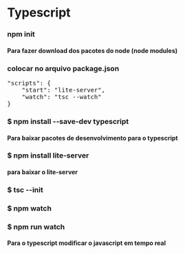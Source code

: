 # Typescript

### npm init

#### Para fazer download dos pacotes do node (node modules)

### colocar no arquivo package.json

<pre>
"scripts": {
    "start": "lite-server",
    "watch": "tsc --watch"
}
</pre>

### $ npm install --save-dev typescript
#### Para baixar pacotes de desenvolvimento para o typescript
### $ npm install lite-server
#### para baixar o lite-server

### $ tsc --init
### $ npm watch
### $ npm run watch
#### Para o typescript modificar o javascript em tempo real
